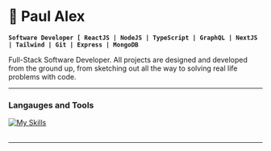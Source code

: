 # :rocket: Paul Alex

**`Software Developer [ ReactJS | NodeJS | TypeScript | GraphQL | NextJS | Tailwind | Git | Express | MongoDB `**


Full-Stack Software Developer. All projects are designed and developed
from the ground up, from sketching out all the way to solving real life problems with code.

---

### Langauges and Tools

[![My Skills](https://skillicons.dev/icons?i=react,nodejs,ts,graphql,nextjs,tailwind,git,express,mongodb,java)](https://skillicons.dev)
<br />
<br />

---


